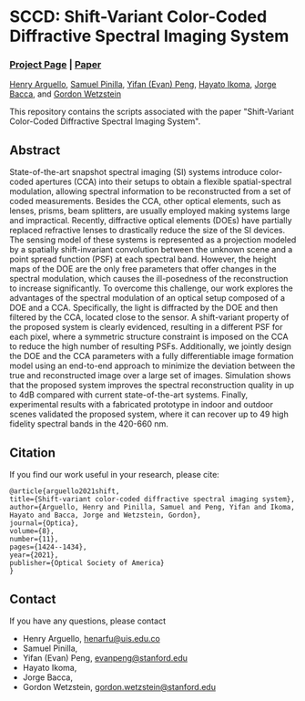 # SCCD: Shift-Variant Color-Coded Diffractive Spectral Imaging System

### [Project Page](https://jorgebaccauis.github.io/) | [Paper](https://www.osapublishing.org/optica/fulltext.cfm?uri=optica-8-11-1424&id=464500)

[Henry Arguello](https://scholar.google.com/citations?hl=es&user=R7gjbGIAAAAJ), [Samuel Pinilla](https://scholar.google.com/citations?hl=es&user=yGayy7sAAAAJ), [Yifan (Evan) Peng](http://stanford.edu/~evanpeng/), [Hayato Ikoma](https://scholar.google.com/citations?hl=es&user=ls53M1kAAAAJ), [Jorge Bacca](https://scholar.google.com/citations?hl=es&user=I5f1HjEAAAAJ), and [Gordon Wetzstein](http://stanford.edu/~gordonwz/)

This repository contains the scripts associated with the paper "Shift-Variant Color-Coded Diffractive Spectral Imaging System".

## Abstract
State-of-the-art snapshot spectral imaging (SI) systems introduce color-coded apertures (CCA) into their setups to obtain a flexible spatial-spectral modulation, allowing spectral information to be reconstructed from a set of coded measurements. Besides the CCA, other optical elements, such as lenses, prisms, beam splitters, are usually employed making systems large and impractical. Recently, diffractive optical elements (DOEs) have partially replaced refractive lenses to drastically reduce the size of the SI devices. The sensing model of these systems is represented as a projection modeled by a spatially shift-invariant convolution between the unknown scene and a point spread function (PSF) at each spectral band. However, the height maps of the DOE are the only free parameters that offer changes in the spectral modulation, which causes the ill-posedness of the reconstruction to increase significantly. To overcome this challenge, our work explores the advantages of the spectral modulation of an optical setup composed of a DOE and a CCA. Specifically, the light is diffracted by the DOE and then filtered by the CCA, located close to the sensor. A shift-variant property of the proposed system is clearly evidenced, resulting in a different PSF for each pixel, where a symmetric structure constraint is imposed on the CCA to reduce the high number of resulting PSFs. Additionally, we jointly design the DOE and the CCA parameters with a fully differentiable image formation model using an end-to-end approach to minimize the deviation between the true and reconstructed image over a large set of images. Simulation shows that the proposed system improves the spectral reconstruction quality in up to 4dB compared with current state-of-the-art systems. Finally, experimental results with a fabricated prototype in indoor and outdoor scenes validated the proposed system, where it can recover up to 49 high fidelity spectral bands in the 420-660 nm. 

## Citation
If you find our work useful in your research, please cite:

```
@article{arguello2021shift,
title={Shift-variant color-coded diffractive spectral imaging system},
author={Arguello, Henry and Pinilla, Samuel and Peng, Yifan and Ikoma, Hayato and Bacca, Jorge and Wetzstein, Gordon},
journal={Optica},
volume={8},
number={11},
pages={1424--1434},
year={2021},
publisher={Optical Society of America}
}
```

## Contact
If you have any questions, please contact

* Henry Arguello, henarfu@uis.edu.co
* Samuel Pinilla, 
* Yifan (Evan) Peng, evanpeng@stanford.edu
* Hayato Ikoma, 
* Jorge Bacca, 
* Gordon Wetzstein, gordon.wetzstein@stanford.edu 
